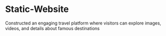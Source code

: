 # Static-Website
Constructed an engaging travel platform where visitors can explore images, videos, and details about famous destinations
